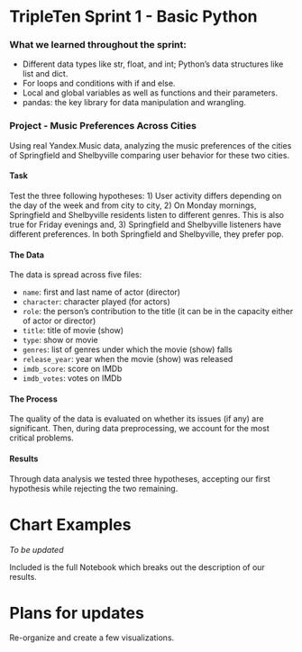 # TripleTen Sprint 1 - Basic Python

### What we learned throughout the sprint:

- Different data types like str, float, and int; Python’s data structures like list and dict.
- For loops and conditions with if and else.
- Local and global variables as well as functions and their parameters.
- pandas: the key library for data manipulation and wrangling.

### Project - Music Preferences Across Cities

Using real Yandex.Music data, analyzing the music preferences of the cities of Springfield and Shelbyville comparing user behavior for these two cities.

#### Task

Test the three following hypotheses: 1) User activity differs depending on the day of the week and from city to city, 2) On Monday mornings, Springfield and Shelbyville residents listen to different genres. This is also true for Friday evenings and, 3) Springfield and Shelbyville listeners have different preferences. In both Springfield and Shelbyville, they prefer pop.

#### The Data

The data is spread across five files:

- `name`: first and last name of actor (director)
- `character`: character played (for actors)
- `role`: the person’s contribution to the title (it can be in the capacity either of actor or director)
- `title`: title of movie (show)
- `type`: show or movie
- `genres`: list of genres under which the movie (show) falls
- `release_year`: year when the movie (show) was released
- `imdb_score`: score on IMDb
- `imdb_votes`: votes on IMDb


#### The Process

The quality of the data is evaluated on whether its issues (if any) are significant. Then, during data preprocessing, we account for the most critical problems.

#### Results

Through data analysis we tested three hypotheses, accepting our first hypothesis while rejecting the two remaining. 

# Chart Examples

*To be updated*

Included is the full Notebook which breaks out the description of our results.

# Plans for updates

Re-organize and create a few visualizations.    